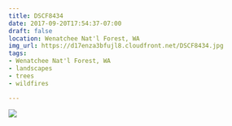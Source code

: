 ```yaml
---
title: DSCF8434
date: 2017-09-20T17:54:37-07:00
draft: false
location: Wenatchee Nat'l Forest, WA
img_url: https://d17enza3bfujl8.cloudfront.net/DSCF8434.jpg
tags:
- Wenatchee Nat'l Forest, WA
- landscapes
- trees
- wildfires

---
```


![](https://d17enza3bfujl8.cloudfront.net/DSCF8434.jpg)

